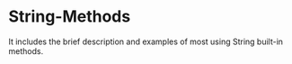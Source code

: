 # String-Methods
It includes the brief description and examples of most using String built-in methods.
